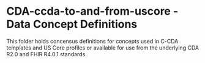 # CDA-ccda-to-and-from-uscore - Data Concept Definitions
This folder holds concensus definitions for concepts used in C-CDA templates and US Core profiles or available for use from the underlying CDA R2.0 and FHIR R4.0.1 standards.
